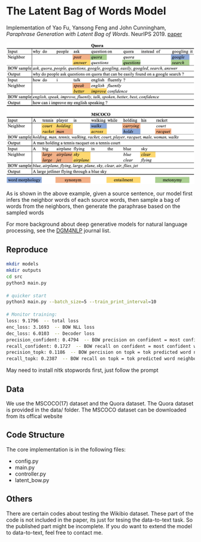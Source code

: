 
# The Latent Bag of Words Model 

Implementation of Yao Fu, Yansong Feng and John Cunningham, _Paraphrase Generation with Latent Bag of Words_. NeurIPS 2019. [paper](https://github.com/FranxYao/dgm_latent_bow/blob/master/doc/latent_bow_camera_ready.pdf) 

<img src="etc/sample_sentences.png" alt="example"
	title="Example" width="600"  />

As is shown in the above example, given a source sentence, our model first infers the neighbor words of each source words, then sample a bag of words from the neighbors, then generate the paraphrase based on the sampled words 

For more background about deep generative models for natural language processing, see the [DGM4NLP](https://github.com/FranxYao/Deep-Generative-Models-for-Natural-Language-Processing) journal list. 

## Reproduce 

```bash 
mkdir models
mkdir outputs
cd src
python3 main.py 

# quicker start
python3 main.py --batch_size=5 --train_print_interval=10

# Monitor training:
loss: 9.1796  -- total loss
enc_loss: 3.1693  -- BOW NLL loss
dec_loss: 6.0103  -- Decoder loss 
precision_confident: 0.4794  -- BOW precision on confident = most confident word neighbors 
recall_confident: 0.1727  -- BOW recall on confident = most confident word neighbors
precision_topk: 0.1186  -- BOW percision on topk = tok predicted word neighbors
recall_topk: 0.2387  -- BOW recall on topk = tok predicted word neighbors
```

May need to install nltk stopwords first, just follow the prompt 

## Data 

We use the MSCOCO(17) dataset and the Quora dataset. The Quora dataset is provided in the data/ folder. The MSCOCO dataset can be downloaded from its offical website

## Code Structure

The core implementation is in the following files: 

* config.py 
* main.py 
* controller.py 
* latent_bow.py 

## Others

There are certain codes about testing the Wikibio dataset. These part of the code is not included in the paper, its just for tesing the data-to-text task. So the published part might be incomplete. If you do want to extend the model to data-to-text, feel free to contact me. 